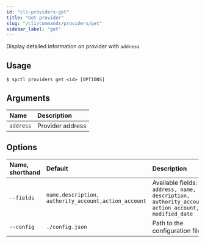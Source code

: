 ```yaml
---
id: "cli-providers-get"
title: "Get provider"
slug: "/cli/commands/providers/get"
sidebar_label: "get"
---
```


Display detailed information on provider with `address`

## Usage

```
$ spctl providers get <id> [OPTIONS]
```

## Arguments

|**Name**|**Description**|
| :- | :- |
|`address`|Provider address|

## Options

|**Name, shorthand**|**Default**|**Description**|
| :- | :- | :- |
|`--fields`|`name,description,`<br/>`authority_account,action_account`|Available fields: `address, name, description, authority_account, action_account, modified_date`|
|`--config`|`./config.json`|Path to the configuration file|